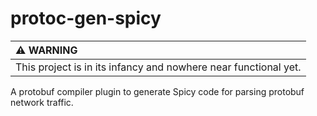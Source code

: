 # protoc-gen-spicy

| :warning: WARNING                                               |
|:----------------------------------------------------------------|
| This project is in its infancy and nowhere near functional yet. |

A protobuf compiler plugin to generate Spicy code for parsing protobuf network traffic.
